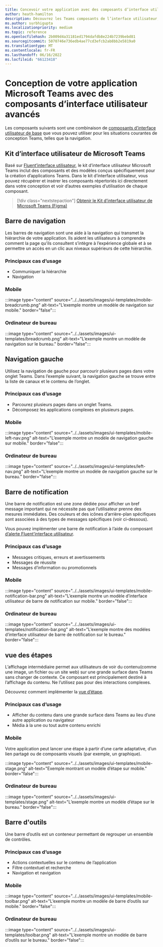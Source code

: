 ```yaml
---
title: Concevoir votre application avec des composants d’interface utilisateur avancés
author: heath-hamilton
description: Découvrez les Teams composants de l’interface utilisateur, tels que la barre de navigation, la barre de notification, l’affichage intermédiaire, ainsi que les cas d’utilisation pertinents.
ms.author: surbhigupta
ms.localizationpriority: medium
ms.topic: reference
ms.openlocfilehash: 2b009d4a31181ed1794dafdb8e224b7239bebd81
ms.sourcegitcommit: 5070746e736edb4ae77cd3efcb2ab8bb2e5819a0
ms.translationtype: MT
ms.contentlocale: fr-FR
ms.lasthandoff: 06/16/2022
ms.locfileid: "66123418"
---
```

# <a name="designing-your-microsoft-teams-app-with-advanced-ui-components"></a>Conception de votre application Microsoft Teams avec des composants d’interface utilisateur avancés

Les composants suivants sont une combinaison de [composants d’interface utilisateur de base](~/concepts/design/design-teams-app-basic-ui-components.md) que vous pouvez utiliser pour les situations courantes de conception Teams, telles que la navigation.

## <a name="microsoft-teams-ui-kit"></a>Kit d’interface utilisateur de Microsoft Teams

Basé sur <a href="https://fluentsite.z22.web.core.windows.net/" target="_blank">Fluent’interface utilisateur</a>, le kit d’interface utilisateur Microsoft Teams inclut des composants et des modèles conçus spécifiquement pour la création d’applications Teams. Dans le kit d’interface utilisateur, vous pouvez récupérer et insérer les composants répertoriés ici directement dans votre conception et voir d’autres exemples d’utilisation de chaque composant.

> [!div class="nextstepaction"]
> [Obtenir le Kit d’interface utilisateur de Microsoft Teams (Figma)](https://www.figma.com/community/file/916836509871353159)

## <a name="breadcrumb"></a>Barre de navigation

Les barres de navigation sont une aide à la navigation qui transmet la hiérarchie de votre application. Ils aident les utilisateurs à comprendre comment la page qu’ils consultent s’intègre à l’expérience globale et à se permettre un accès en un clic aux niveaux supérieurs de cette hiérarchie.

### <a name="top-use-cases"></a>Principaux cas d’usage

* Communiquer la hiérarchie
* Navigation

### <a name="mobile"></a>Mobile

:::image type="content" source="../../assets/images/ui-templates/mobile-breadcrumb.png" alt-text="L’exemple montre un modèle de navigation sur mobile." border="false":::

### <a name="desktop"></a>Ordinateur de bureau

:::image type="content" source="../../assets/images/ui-templates/breadcrumb.png" alt-text="L’exemple montre un modèle de navigation sur le bureau." border="false":::

## <a name="left-nav"></a>Navigation gauche

Utilisez la navigation de gauche pour parcourir plusieurs pages dans votre onglet Teams. Dans l’exemple suivant, la navigation gauche se trouve entre la liste de canaux et le contenu de l’onglet.

### <a name="top-use-cases"></a>Principaux cas d’usage

* Parcourez plusieurs pages dans un onglet Teams.
* Décomposez les applications complexes en plusieurs pages.

### <a name="mobile"></a>Mobile

:::image type="content" source="../../assets/images/ui-templates/mobile-left-nav.png" alt-text="L’exemple montre un modèle de navigation gauche sur mobile." border="false":::

### <a name="desktop"></a>Ordinateur de bureau

:::image type="content" source="../../assets/images/ui-templates/left-nav.png" alt-text="L’exemple montre un modèle de navigation gauche sur le bureau." border="false":::

## <a name="notification-bar"></a>Barre de notification

Une barre de notification est une zone dédiée pour afficher un bref message important qui ne nécessite pas que l’utilisateur prenne des mesures immédiates. Des couleurs et des icônes d’arrière-plan spécifiques sont associées à des types de messages spécifiques (voir ci-dessous).

Vous pouvez implémenter une barre de notification à l’aide du composant [d’alerte Fluent’interface utilisateur](https://fluentsite.z22.web.core.windows.net/0.59.0/components/alert/definition).

### <a name="top-use-cases"></a>Principaux cas d’usage

* Messages critiques, erreurs et avertissements
* Messages de réussite
* Messages d’information ou promotionnels

### <a name="mobile"></a>Mobile

:::image type="content" source="../../assets/images/ui-templates/mobile-notification-bar.png" alt-text="L’exemple montre un modèle d’interface utilisateur de barre de notification sur mobile." border="false":::

### <a name="desktop"></a>Ordinateur de bureau

:::image type="content" source="../../assets/images/ui-templates/notification-bar.png" alt-text="L’exemple montre des modèles d’interface utilisateur de barre de notification sur le bureau." border="false":::

## <a name="stage-view"></a>vue des étapes

L’affichage intermédiaire permet aux utilisateurs de voir du contenu(comme une image, un fichier ou un site web) sur une grande surface dans Teams sans changer de contexte. Ce composant est principalement destiné à l’affichage du contenu. Ne l’utilisez pas pour des interactions complexes.

Découvrez comment implémenter la [vue d’étape](~/tabs/tabs-link-unfurling.md).

### <a name="top-use-cases"></a>Principaux cas d’usage

* Afficher du contenu dans une grande surface dans Teams au lieu d’une autre application ou navigateur
* Média à la une ou tout autre contenu enrichi

### <a name="mobile"></a>Mobile

Votre application peut lancer une étape à partir d’une carte adaptative, d’un lien partagé ou de composants visuels (par exemple, un graphique).

:::image type="content" source="../../assets/images/ui-templates/mobile-stage.png" alt-text="Exemple montrant un modèle d’étape sur mobile." border="false":::

### <a name="desktop"></a>Ordinateur de bureau

:::image type="content" source="../../assets/images/ui-templates/stage.png" alt-text="L’exemple montre un modèle d’étape sur le bureau." border="false":::

## <a name="toolbar"></a>Barre d'outils

Une barre d’outils est un conteneur permettant de regrouper un ensemble de contrôles.

### <a name="top-use-cases"></a>Principaux cas d’usage

* Actions contextuelles sur le contenu de l’application
* Filtre contextuel et recherche
* Navigation et navigation

### <a name="mobile"></a>Mobile

:::image type="content" source="../../assets/images/ui-templates/mobile-toolbar.png" alt-text="L’exemple montre un modèle de barre d’outils sur mobile." border="false":::

### <a name="desktop"></a>Ordinateur de bureau

:::image type="content" source="../../assets/images/ui-templates/toolbar.png" alt-text="L’exemple montre un modèle de barre d’outils sur le bureau." border="false":::
